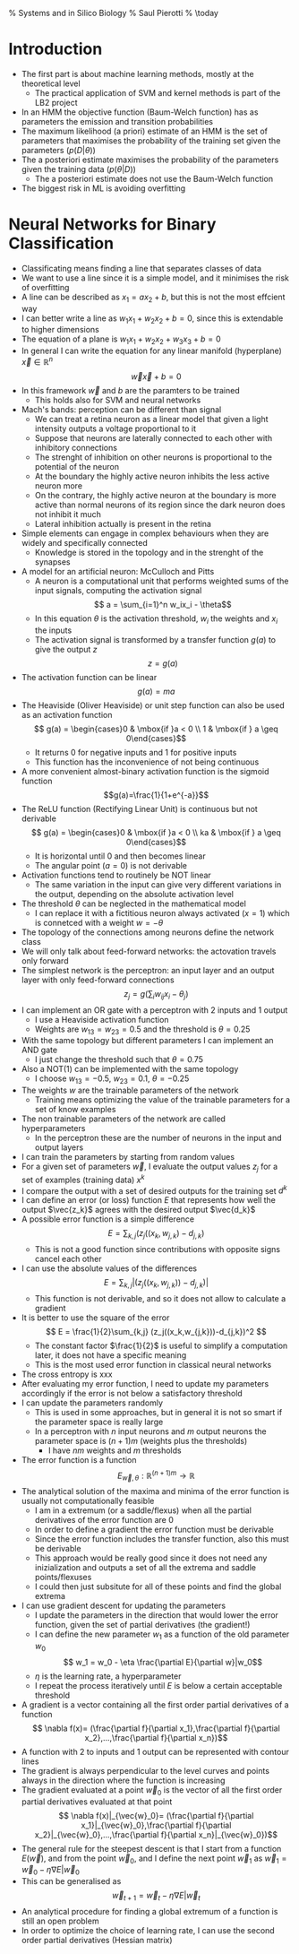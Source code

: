 % Systems and in Silico Biology
% Saul Pierotti
% \today

# Introduction
* The first part is about machine learning methods, mostly at the theoretical level
	* The practical application of SVM and kernel methods is part of the LB2 project
* In an HMM the objective function (Baum-Welch function) has as parameters the emission and transition probabilities
* The maximum likelihood (a priori) estimate of an HMM is the set of parameters that maximises the probability of the training set given the parameters ($p(D|\theta)$)
* The a posteriori estimate maximises the probability of the parameters given the training data ($p(\theta|D)$)
	* The a posteriori estimate does not use the Baum-Welch function
* The biggest risk in ML is avoiding overfitting

# Neural Networks for Binary Classification
* Classificating means finding a line that separates classes of data
* We want to use a line since it is a simple model, and it minimises the risk of overfitting
* A line can be described as $x_1 = ax_2+b$, but this is not the most effcient way
* I can better write a line as $w_1 x_1 + w_2 x_2 + b = 0$, since this is extendable to higher dimensions
* The equation of a plane is $w_1 x_1 +w_2 x_2 +w_3 x_3 +b = 0$
* In general I can write the equation for any linear manifold (hyperplane) $\vec{x} \in \mathbb{R}^n$
$$\vec{w}\vec{x} + b = 0$$
* In this framework $\vec{w}$ and $b$ are the paramters to be trained
	* This holds also for SVM and neural networks
* Mach's bands: perception can be different than signal
	* We can treat a retina neuron as a linear model that given a light intensity outputs a voltage proportional to it
	* Suppose that neurons are laterally connected to each other with inhibitory connections
	* The strenght of inhibition on other neurons is proportional to the potential of the neuron
	* At the boundary the highly active neuron inhibits the less active neuron more
	* On the contrary, the highly active neuron at the boundary is more active than normal neurons of its region since the dark neuron does not inhibit it much
	* Lateral inhibition actually is present in the retina
* Simple elements can engage in complex behaviours when they are widely and specifically connected
	* Knowledge is stored in the topology and in the strenght of the synapses
* A model for an artificial neuron: McCulloch and Pitts
	* A neuron is a computational unit that performs weighted sums of the input signals, computing the activation signal
$$ a = \sum_{i=1}^n w_ix_i - \theta$$
	* In this equation $\theta$ is the activation threshold, $w_i$ the weights and $x_i$ the inputs
	* The activation signal is transformed by a transfer function $g(a)$ to give the output $z$
$$z = g(a)$$
* The activation function can be linear
$$g(a) = ma$$
* The Heaviside (Oliver Heaviside) or unit step function can also be used as an activation function
$$ g(a) = \begin{cases}0 & \mbox{if }a < 0 \\ 1 & \mbox{if } a \geq 0\end{cases}$$
	* It returns 0 for negative inputs and 1 for positive inputs
	* This function has the inconvenience of not being continuous
* A more convenient almost-binary activation function is the sigmoid function
$$g(a)=\frac{1}{1+e^{-a}}$$
* The ReLU function (Rectifying Linear Unit) is continuous but not derivable
$$ g(a) = \begin{cases}0 & \mbox{if }a < 0 \\ ka & \mbox{if } a \geq 0\end{cases}$$
	* It is horizontal until 0 and then becomes linear
	* The angular point ($a=0$) is not derivable
* Activation functions tend to routinely be NOT linear
	* The same variation in the input can give very different variations in the output, depending on the absolute activation level
* The threshold $\theta$ can be neglected in the mathematical model
	* I can replace it with a fictitious neuron always activated ($x=1$) which is connetced with a weight $w=-\theta$
* The topology of the connections among neurons define the network class
* We will only talk about feed-forward networks: the actovation travels only forward
* The simplest network is the perceptron: an input layer and an output layer with only feed-forward connections
$$ z_j = g(\sum_i w_{ij} x_i - \theta_j)$$
* I can implement an OR gate with a perceptron with 2 inputs and 1 output
	* I use a Heaviside activation function
	* Weights are $w_{13}=w_{23}=0.5$ and the threshold is $\theta=0.25$
* With the same topology but different parameters I can implement an AND gate
	* I just change the threshold such that $\theta=0.75$
* Also a NOT(1) can be implemented with the same topology
	* I choose $w_{13}=-0.5$, $w_{23}=0.1$, $\theta=-0.25$
* The weights $w$ are the trainable parameters of the network
	* Training means optimizing the value of the trainable parameters for a set of know examples
* The non trainable parameters of the network are called hyperparameters
	* In the perceptron these are the number of neurons in the input and output layers
* I can train the parameters by starting from random values
* For a given set of parameters $\vec{w}$, I evaluate the output values $z_j$ for a set of examples (training data) $x^k$
* I compare the output with a set of desired outputs for the training set $d^k$
* I can define an error (or loss) function $E$ that represents how well the output $\vec{z_k}$ agrees with the desired output $\vec{d_k}$
* A possible error function is a simple difference
$$ E = \sum_{k,j} (z_j((x_k,w_{j,k})-d_{j,k}) $$
	* This is not a good function since contributions with opposite signs cancel each other
* I can use the absolute values of the differences
$$ E = \sum_{k,j} |(z_j((x_k,w_{j,k}))-d_{j,k})| $$
	* This function is not derivable, and so it does not allow to calculate a gradient
* It is better to use the square of the error
$$ E = \frac{1}{2}\sum_{k,j} (z_j((x_k,w_{j,k}))-d_{j,k})^2 $$
	* The constant factor $\frac{1}{2}$ is useful to simplify a computation later, it does not have a specific meaning
	* This is the most used error function in classical neural networks
* The cross entropy is xxx
* After evaluating my error function, I need to update my parameters accordingly if the error is not below a satisfactory threshold
* I can update the parameters randomly
	* This is used in some approaches, but in general it is not so smart if the parameter space is really large
	* In a perceptron with $n$ input neurons and $m$ output neurons the parameter space is $(n+1)m$ (weights plus the thresholds)
		* I have $nm$ weights and $m$ thresholds
* The error function is a function
$$ E_{\vec{w},\theta} : \mathbb{R}^{(n+1)m} \to \mathbb{R}$$
* The analytical solution of the maxima and minima of the error function is usually not computationally feasible
	* I am in a extremum (or a saddle/flexus) when all the partial derivatives of the error function are 0
	* In order to define a gradient the error function must be derivable
	* Since the error function includes the transfer function, also this must be derivable
	* This approach would be really good since it does not need any inizialization and outputs a set of all the extrema and saddle points/flexuses
	* I could then just subsitute for all of these points and find the global extrema
* I can use gradient descent for updating the parameters
	* I update the parameters in the direction that would lower the error function, given the set of partial derivatives (the gradient!)
	* I can define the new parameter $w_1$ as a function of the old parameter $w_0$
$$ w_1 = w_0 - \eta \frac{\partial E}{\partial w}|w_0$$
	* $\eta$ is the learning rate, a hyperparameter
	* I repeat the process iteratively until $E$ is below a certain acceptable threshold
* A gradient is a vector containing all the first order partial derivatives of a function
$$ \nabla f(x)= (\frac{\partial f}{\partial x_1},\frac{\partial f}{\partial x_2},...,\frac{\partial f}{\partial x_n})$$
* A function with 2 to inputs and 1 output can be represented with contour lines
* The gradient is always perpendicular to the level curves and points always in the direction where the function is increasing
* The gradient evaluated at a point $\vec{w}_0$ is the vector of all the first order partial derivatives evaluated at that point
$$ \nabla f(x)|_{\vec{w}_0}= (\frac{\partial f}{\partial x_1}|_{\vec{w}_0},\frac{\partial f}{\partial x_2}|_{\vec{w}_0},...,\frac{\partial f}{\partial x_n}|_{\vec{w}_0})$$
* The general rule for the steepest descent is that I start from a function $E(\vec{w})$, and from the point $\vec{w}_0$, and I define the next point $\vec{w}_1$ as $\vec{w}_1 = \vec{w}_0 - \eta \nabla E | \vec{w}_0$
* This can be generalised as
$$\vec{w}_{t+1}= \vec{w}_t - \eta \nabla E | \vec{w}_t$$
* An analytical procedure for finding a global extremum of a function is still an open problem
* In order to optimize the choice of learning rate, I can use the second order partial derivatives (Hessian matrix)
